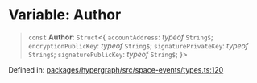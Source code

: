 # Variable: Author

> `const` **Author**: `Struct`\<\{ `accountAddress`: *typeof* `String$`; `encryptionPublicKey`: *typeof* `String$`; `signaturePrivateKey`: *typeof* `String$`; `signaturePublicKey`: *typeof* `String$`; \}\>

Defined in: [packages/hypergraph/src/space-events/types.ts:120](https://github.com/hashirpm/hypergraph/blob/ab4ea1cdb9430798142e0d735aac9d31c2cf0ae0/packages/hypergraph/src/space-events/types.ts#L120)
